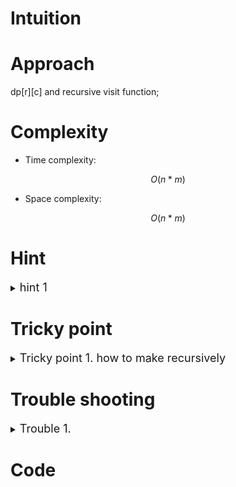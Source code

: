 # Intuition
<!-- Describe your first thoughts on how to solve this problem. -->

# Approach
<!-- Describe your approach to solving the problem. -->
dp[r][c] and recursive visit function;

# Complexity
- Time complexity:
<!-- Add your time complexity here, e.g. $$O(n)$$ -->
$$ O(n * m) $$

- Space complexity:
<!-- Add your space complexity here, e.g. $$O(n)$$ -->
$$ O(n * m) $$

# Hint

<details>
<summary> <font size="4"> hint 1 </font> </summary>
<div markdown="1">

 contents

</div>
</details>

# Tricky point

<details>
<summary> <font size="4"> Tricky point 1. how to make recursively </font> </summary>
<div markdown="1">

 contents

</div>
</details>

# Trouble shooting

<details>
<summary> <font size="4"> Trouble 1. </font> </summary>
<div markdown="1">

 contents

</div>
</details>

# Code
```cpp []

```

